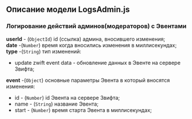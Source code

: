 ## Описание модели LogsAdmin.js

### Логирование действий админов(модераторов) с Эвентами

**userId** - (`ObjectId`) id (ссылка) админа, вносившего изменения;  
**date** -(`Number`) время когда вносились изменения в миллисекундах;  
**type** -(`String`) тип изменений:

- update zwift event data - обновление данных в Эвенте на сервере Звифта;

**event** -(`Object`) основные параметры Эвента в который вносятся изменения:

- id - (`Number`) id Эвента на сервере Звифта;
- name - (`String`) название Эвента;
- start - (`Number`) время старта Эвента в миллисекундах;
